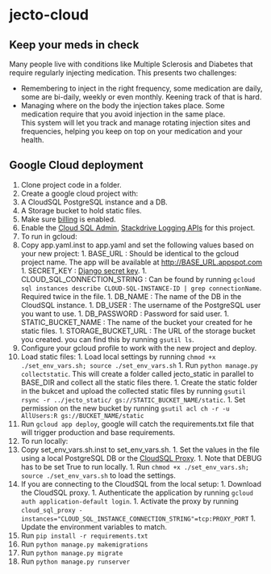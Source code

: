 # jecto-cloud
## Keep your meds in check

Many people live with conditions like Multiple Sclerosis and Diabetes
that require regularly injecting medication. This presents two challenges:
* Remembering to inject in the right frequency, some medication are daily,
 some are bi-daily, weekly or even monthly. Keening track of that is hard.
* Managing where on the body the injection takes place. Some medication require that you avoid injection in the same place.  
 This system will let you track and manage rotating injection sites and frequencies, helping you keep on top on your medication and your health.  


## Google Cloud deployment

1. Clone project code in a folder.
1. Create a google cloud project with:
  1. A CloudSQL PostgreSQL instance and a DB.
  1. A Storage bucket to hold static files.
  1. Make sure [billing](https://cloud.google.com/billing/docs/how-to/modify-project) is enabled.
  1. Enable the [Cloud SQL Admin](https://console.developers.google.com/apis/api/sqladmin.googleapis.com/), [Stackdrive Logging APIs](https://console.cloud.google.com/flows/enableapi?apiid=logging.googleapis.com) for this project.
1. To run in gcloud:
  1. Copy app.yaml.inst to app.yaml and set the following values based on your new project:
    1. BASE_URL : Should be identical to the gcloud project name. The app will be available at http://BASE_URL.appspot.com
    1. SECRET_KEY : [Django secret key](https://docs.djangoproject.com/en/dev/ref/settings/#secret-key).
    1. CLOUD_SQL_CONNECTION_STRING : Can be found by running `gcloud sql instances describe CLOUD-SQL-INSTANCE-ID | grep connectionName`. Required twice in the file.
    1. DB_NAME : The name of the DB in the CloudSQL instance.
    1. DB_USER : The username of the PostgreSQL user you want to use.
    1. DB_PASSWORD : Password for said user.
    1. STATIC_BUCKET_NAME : The name of the bucket your created for he static files.
    1. STORAGE_BUCKET_URL : The URL of the storage bucket you created. you can find this by running `gsutil ls`.
  1. Configure your gcloud profile to work with the new project and deploy.
  1. Load static files:
    1. Load local settings by running `chmod +x ./set_env_vars.sh; source ./set_env_vars.sh`
    1. Run `python manage.py collectstatic`. This will create a folder called jecto_static in parallel to BASE_DIR and collect all the static files there.
    1. Create the static folder in the bukcet and upload the collected static files by running `gsutil rsync -r ../jecto_static/ gs://STATIC_BUCKET_NAME/static`.
    1. Set permission on the new bucket by running `gsutil acl ch -r -u AllUsers:R gs://BUCKET_NAME/static`
  1. Run `gcloud app deploy`, google will catch the requirements.txt file that will trigger production and base requirements.
1. To run locally:
  1. Copy set_env_vars.sh.inst to set_env_vars.sh.
    1. Set the values in the file using a local PostgreSQL DB or the [CloudSQL Proxy](https://cloud.google.com/sql/docs/mysql/sql-proxy).
    1. Note that DEBUG has to be set True to run locally.
    1. Run `chmod +x ./set_env_vars.sh; source ./set_env_vars.sh` to load the settings.
  1. If you are connecting to the CloudSQL from the local setup:
    1. Download the CloudSQL proxy.
    1. Authenticate the application by running `gcloud auth application-default login`.
    1. Activate the proxy by running `cloud_sql_proxy -instances="CLOUD_SQL_INSTANCE_CONNECTION_STRING"=tcp:PROXY_PORT`
    1. Update the environment variables to match.
  1. Run `pip install -r requirements.txt`
  1. Run `python manage.py makemigrations`
  1. Run `python manage.py migrate`
  1. Run `python manage.py runserver`
